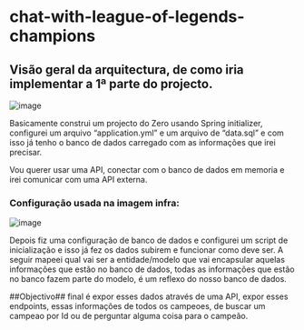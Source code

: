 # chat-with-league-of-legends-champions

## Visão geral da arquitectura, de como iria implementar a 1ª parte do projecto.

![image](https://github.com/RicardoPereiraDev/chat-with-league-of-legends-champions/assets/155699805/aee63bc5-5a9d-4569-bee1-ff567d92a68d)


Basicamente construi um projecto do Zero usando Spring initializer, configurei um arquivo “application.yml” e um arquivo de “data.sql” e com isso já tenho o banco de dados carregado com as informações que irei precisar.

Vou querer usar uma API, conectar com o banco de dados em memoria e irei comunicar com uma API externa.


### Configuração usada na imagem infra:
![image](https://github.com/RicardoPereiraDev/chat-with-league-of-legends-champions/assets/155699805/ece61289-0f9a-4427-a94a-190cdf1116e8)


Depois fiz uma configuração de banco de dados e configurei um script de inicialização e isso já fez os dados subirem e funcionar como deve ser.
A seguir mapeei qual vai ser a entidade/modelo que vai encapsular aquelas informações que estão no banco de dados, todas as informações que estão no banco fazem parte do modelo, é um reflexo do nosso banco de dados.

##Objectivo## final é expor esses dados através de uma API, expor esses endpoints, essas informações de todos os campeoes, de buscar um campeao por Id ou de perguntar alguma coisa para o campeão.
